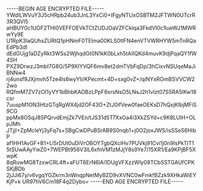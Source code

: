 -----BEGIN AGE ENCRYPTED FILE-----
YWdlLWVuY3J5cHRpb24ub3JnL3YxCi0+IFgyNTUxOSBTM2JFTWN0UTcrR3R3QVl5
aHBUY0c1UGF2THI0VEFFOEVkTCtZUDJOaVZFCklqa3FkdVI0c1lueWJ1MWRwYy9E
U1RpK3laQUhsZURtQ1pHNmF0TElma00KLS0tIFN4enVTVWRHYW5mTnRQaEdPb3dI
dEdGUjg1aDZyRkt3WSs2WjhqdGt0N1kK0bLxh5tAIIQKd4muvK9djPqaQY1fW4SH
PXZ9DrwzJ3mbI7G8G/5P9XIYVQF6mv8et2dmTVbFqDp/3hCixvNSUqeMaJiBNNw4
rj4unsf9JXjmvh5Tze4ls6wyYIi/KPecmt+4D+sxg0vZ+/qiNYxROmBSVVCW22wo
RQfmM7ZV7zOI1yVY1bBhbKADBzLPpF6xrsNsO5LNsJ2h1vlzt07S5RA5lKw18csr
7uuspM1ON3HtzGTqRgWX4jd2OF43O+ZtJ0ifVew0faeOEKsD7hQxjKIbjMFiS9CG
ppMx8OSqJ85PQrvdEmjZk7VEn/tJS31d5T7XxOa4i3XkZSYd+c9K8LUIH+OLpJMh
JTjjI+ZpMcIeYj3yFq7s+SBgCwDPuBSrAB9S0nqb1+j0O2joxJWS/isSSeS6HibP
af1HH1AvGF+B1+Ll5rDUt0uDiVrOBOYTgbQXclHv7PUVkj91Cvi1j0n9IsPkTlT1
5tSUwAAyYwZ0+7WEPBt956V3lL6xfnVM1zMJjY8s9Ye7/15XR1/Ea9KPjBF5XwpK
8qRuwMG8TzxwCRL4ft+aFUT6ErN6lAi1DUgVFXzzWly08TCbSSTGAUfCPKSKjBDb
2jJJi67y/v6vgqYGZkrm3nWnqpNetMyBZD9vXVNC0wFmkfBZzk9XHkaWiEYKjP+k
UR97hV6Cm18F4q2Dybo=
-----END AGE ENCRYPTED FILE-----
